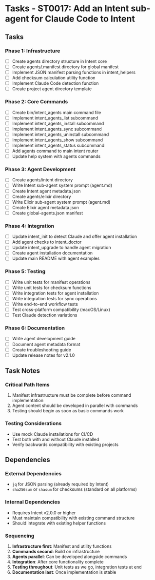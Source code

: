 # Tasks - ST0017: Add an Intent sub-agent for Claude Code to Intent

## Tasks

### Phase 1: Infrastructure
- [ ] Create agents directory structure in Intent core
- [ ] Create agents/.manifest directory for global manifest
- [ ] Implement JSON manifest parsing functions in intent_helpers
- [ ] Add checksum calculation utility function
- [ ] Implement Claude Code detection function
- [ ] Create project agent directory template

### Phase 2: Core Commands
- [ ] Create bin/intent_agents main command file
- [ ] Implement intent_agents_list subcommand
- [ ] Implement intent_agents_install subcommand
- [ ] Implement intent_agents_sync subcommand
- [ ] Implement intent_agents_uninstall subcommand
- [ ] Implement intent_agents_show subcommand
- [ ] Implement intent_agents_status subcommand
- [ ] Add agents command to main intent router
- [ ] Update help system with agents commands

### Phase 3: Agent Development
- [ ] Create agents/intent directory
- [ ] Write Intent sub-agent system prompt (agent.md)
- [ ] Create Intent agent metadata.json
- [ ] Create agents/elixir directory
- [ ] Write Elixir sub-agent system prompt (agent.md)
- [ ] Create Elixir agent metadata.json
- [ ] Create global-agents.json manifest

### Phase 4: Integration
- [ ] Update intent_init to detect Claude and offer agent installation
- [ ] Add agent checks to intent_doctor
- [ ] Update intent_upgrade to handle agent migration
- [ ] Create agent installation documentation
- [ ] Update main README with agent examples

### Phase 5: Testing
- [ ] Write unit tests for manifest operations
- [ ] Write unit tests for checksum functions
- [ ] Write integration tests for agent installation
- [ ] Write integration tests for sync operations
- [ ] Write end-to-end workflow tests
- [ ] Test cross-platform compatibility (macOS/Linux)
- [ ] Test Claude detection variations

### Phase 6: Documentation
- [ ] Write agent development guide
- [ ] Document agent metadata format
- [ ] Create troubleshooting guide
- [ ] Update release notes for v2.1.0

## Task Notes

### Critical Path Items
1. Manifest infrastructure must be complete before command implementation
2. Agent content should be developed in parallel with commands
3. Testing should begin as soon as basic commands work

### Testing Considerations
- Use mock Claude installations for CI/CD
- Test both with and without Claude installed
- Verify backwards compatibility with existing projects

## Dependencies

### External Dependencies
- `jq` for JSON parsing (already required by Intent)
- `sha256sum` or `shasum` for checksums (standard on all platforms)

### Internal Dependencies
- Requires Intent v2.0.0 or higher
- Must maintain compatibility with existing command structure
- Should integrate with existing helper functions

### Sequencing
1. **Infrastructure first**: Manifest and utility functions
2. **Commands second**: Build on infrastructure
3. **Agents parallel**: Can be developed alongside commands
4. **Integration**: After core functionality complete
5. **Testing throughout**: Unit tests as we go, integration tests at end
6. **Documentation last**: Once implementation is stable